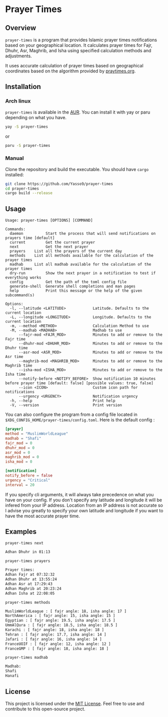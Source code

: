 # Prayer Times

## Overview

`prayer-times` is a program that provides Islamic prayer times notifications based on your geographical location. It calculates prayer times for Fajr, Dhuhr, Asr, Maghrib, and Isha using specified calculation methods and adjustments.

It uses accurate calculation of prayer times based on geographical coordinates based on the algorithm provided by [praytimes.org](http://praytimes.org/).

## Installation

### Arch linux

`prayer-times` is available in the [AUR](https://aur.archlinux.org/). You can install it with yay or paru depending on what you have.

```sh
yay -S prayer-times
```

or

```sh
paru -S prayer-times
```

### Manual

Clone the repository and build the executable. You should have `cargo` installed:

```sh
git clone https://github.com/Yasso9/prayer-times
cd prayer-times
cargo build --release
```

## Usage

```man
Usage: prayer-times [OPTIONS] [COMMAND]

Commands:
  daemon          Start the process that will send notifications on prayers time [default]
  current         Get the current prayer
  next            Get the next prayer
  prayers    List all the prayers of the current day
  methods    List all methods available for the calculation of the prayer times
  madhab     List all madhab available for the calculation of the prayer times
  dry-run         Show the next prayer in a notification to test if everything works
  config          Get the path of the toml config file
  generate-shell  Generate shell completions and man pages
  help            Print this message or the help of the given subcommand(s)

Options:
  -l, --latitude <LATITUDE>            Latitude. Defaults to the current location
  -L, --longitude <LONGITUDE>          Longitude. Defaults to the current location
  -m, --method <METHOD>                Calculation Method to use
  -M, --madhab <MADHAB>                Madhab to use
      --fajr-mod <FAJR_MOD>            Minutes to add or remove to the Fajr time
      --dhuhr-mod <DHUHR_MOD>          Minutes to add or remove to the Dhuhr time
      --asr-mod <ASR_MOD>              Minutes to add or remove to the Asr time
      --maghrib-mod <MAGHRIB_MOD>      Minutes to add or remove to the Maghrib time
      --isha-mod <ISHA_MOD>            Minutes to add or remove to the Isha time
      --notify-before <NOTIFY_BEFORE>  Show notification 10 minutes before prayer time [default: false] [possible values: true, false]
      --icon <ICON>                    Custom icon path for notifications
      --urgency <URGENCY>              Notification urgency
  -h, --help                           Print help
  -V, --version                        Print version
```

You can also configure the program from a config file located in `$XDG_CONFIG_HOME/prayer-times/config.toml`. Here is the default config :

```toml
[prayer]
method = "MuslimWorldLeague"
madhab = "Shafi"
fajr_mod = 0
dhuhr_mod = 0
asr_mod = 0
maghrib_mod = 0
isha_mod = 0

[notification]
notify_before = false
urgency = "Critical"
interval = 20
```

If you specify cli arguments, it will always take precedence on what you have on your config. If you don't specify any latitude and longitude it will be infered from your IP address. Location from an IP address is not accurate so I advise you greatly to specify your own latitude and longitude if you want to have the most accurate prayer time.

## Examples

`prayer-times next`
```sh
Adhan Dhuhr in 01:13
```

`prayer-times prayers`
```sh
Prayer times:
Adhan Fajr at 07:32:32
Adhan Dhuhr at 13:55:24
Adhan Asr at 17:29:43
Adhan Maghrib at 20:23:24
Adhan Isha at 22:08:05
```

`prayer-times methods`
```sh
MuslimWorldLeague : [ fajr angle: 18, isha angle: 17 ]
NorthAmerica : [ fajr angle: 15, isha angle: 15 ]
Egyptian : [ fajr angle: 19.5, isha angle: 17.5 ]
UmmAlQura : [ fajr angle: 18.5, isha angle: 18.5 ]
Karachi : [ fajr angle: 18, isha angle: 18 ]
Tehran : [ fajr angle: 17.7, isha angle: 14 ]
Jafari : [ fajr angle: 16, isha angle: 14 ]
FranceUOIF : [ fajr angle: 12, isha angle: 12 ]
FranceGMP : [ fajr angle: 18, isha angle: 18 ]
```

`prayer-times madhab`
```sh
Madhab:
Shafi
Hanafi
```


## License

This project is licensed under the [MIT License](LICENSE). Feel free to use and contribute to this open-source project.
